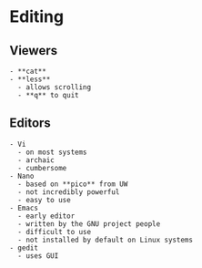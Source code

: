 # Editing

## Viewers

    - **cat**
    - **less** 
      - allows scrolling
      - **q** to quit

## Editors

    - Vi
      - on most systems
      - archaic
      - cumbersome
    - Nano
      - based on **pico** from UW
      - not incredibly powerful
      - easy to use 
    - Emacs
      - early editor
      - written by the GNU project people
      - difficult to use
      - not installed by default on Linux systems
    - gedit
      - uses GUI
